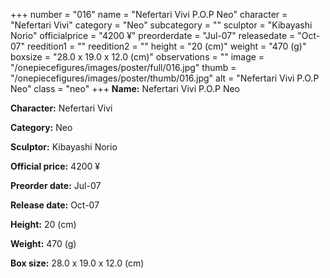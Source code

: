 +++
number = "016"
name = "Nefertari Vivi P.O.P Neo"
character = "Nefertari Vivi"
category = "Neo"
subcategory = ""
sculptor = "Kibayashi Norio"
officialprice = "4200 ¥"
preorderdate = "Jul-07"
releasedate = "Oct-07"
reedition1 = ""
reedition2 = ""
height = "20 (cm)"
weight = "470 (g)"
boxsize = "28.0 x 19.0 x 12.0 (cm)"
observations = ""
image = "/onepiecefigures/images/poster/full/016.jpg"
thumb = "/onepiecefigures/images/poster/thumb/016.jpg"
alt = "Nefertari Vivi P.O.P Neo"
class = "neo"
+++
**Name:** Nefertari Vivi P.O.P Neo

**Character:** Nefertari Vivi

**Category:** Neo 

**Sculptor:** Kibayashi Norio

**Official price:** 4200 ¥

**Preorder date:** Jul-07

**Release date:** Oct-07

**Height:** 20 (cm)

**Weight:** 470 (g)

**Box size:** 28.0 x 19.0 x 12.0 (cm)
